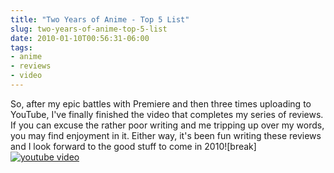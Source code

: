 ```yaml
---
title: "Two Years of Anime - Top 5 List"
slug: two-years-of-anime-top-5-list
date: 2010-01-10T00:56:31-06:00
tags:
- anime
- reviews
- video
---
```

So, after my epic battles with Premiere and then three times uploading to YouTube, I've finally finished the video that completes my series of reviews. If you can excuse the rather poor writing and me tripping up over my words, you may find enjoyment in it. Either way, it's been fun writing these reviews and I look forward to the good stuff to come in 2010![break]
[![youtube video](https://img.youtube.com/vi/i6ha5fbLPY4/0.jpg)](https://www.youtube.com/watch?v=i6ha5fbLPY4)
